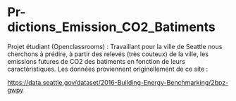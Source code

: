 # Pr-dictions_Emission_CO2_Batiments
Projet étudiant (Openclassrooms) : Travaillant pour la ville de Seattle nous cherchons à prédire, à partir des relevés (très couteux) de la ville,
les emissions futures de CO2 des batiments en fonction de leurs caractéristiques.
Les données proviennent originellement de ce site :

https://data.seattle.gov/dataset/2016-Building-Energy-Benchmarking/2bpz-gwpy
